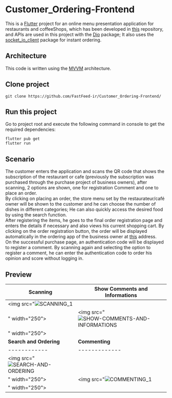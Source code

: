 # Customer_Ordering-Frontend
This is a <a href="https://github.com/flutter/flutter">Flutter</a> project for an online menu presentation application for restaurants and coffeeShops, which has been developed in <a href="https://github.com/FastFeed-ir/FastFeed-Backend">this</a> repository, and APIs are used in this project with the <a href="https://pub.dev/packages/dio">Dio</a> package; It also uses the <a href="https://pub.dev/packages/socket_io_client">socket_io_client</a> package for instant ordering.
## Architecture
This code is written using the <a href="http://github.com/jitsm555/flutter-mvvm/">MVVM</a> architecture.
## Clone project


```
git clone https://github.com/FastFeed-ir/Customer_Ordering-Frontend/
```

## Run this project

Go to project root and execute the following command in console to get the required dependencies: 

```
flutter pub get 
flutter run
```


## Scenario 
The customer enters the application and scans the QR code that shows the subscription of the restaurant or cafe (previously the subscription was purchased through the purchase project of business owners), after scanning, 2 options are shown, one for registration Comment and one to place an order.<br>
By clicking on placing an order, the store menu set by the restaurateur/café owner will be shown to the customer and he can choose the number of dishes in different categories; He can also quickly access the desired food by using the search function.<br>
After registering the items, he goes to the final order registration page and enters the details if necessary and also views his current shopping cart. By clicking on the order registration button, the order will be displayed automatically in the ordering app of the business owner at <a href="https://github.com/FastFeed-ir/Owner_Ordering-Frontend">this</a> address.<br>
On the successful purchase page, an authentication code will be displayed to register a comment. By scanning again and selecting the option to register a comment, he can enter the authentication code to order his opinion and score without logging in.
## Preview
 | **Scanning**      | **Show Comments and Informations**     | 
|------------|-------------| 
|  <img src="![SCANNING_1](https://github.com/FastFeed-ir/Customer_Ordering-Frontend/assets/75057732/75c54449-1f41-4302-b04e-aee4f692c5f4)
" width="250"> |  <img src="![SHOW-COMMENTS-AND-INFORMATIONS](https://github.com/FastFeed-ir/Customer_Ordering-Frontend/assets/75057732/8eab75fd-2a22-4e2a-bc81-46bef98c3140)
" width="250"> |
 | **Search and Ordering**      | **Commenting**     | 
|------------|-------------| 
|  <img src="![SEARCH-AND-ORDERING](https://github.com/FastFeed-ir/Customer_Ordering-Frontend/assets/75057732/9dce6015-1d96-4711-a1cc-ca34a5d95d75)
" width="250"> |  <img src="![COMMENTING_1](https://github.com/FastFeed-ir/Customer_Ordering-Frontend/assets/75057732/303a9429-2139-4b0c-b387-9e7165807a40)
" width="250"> |


